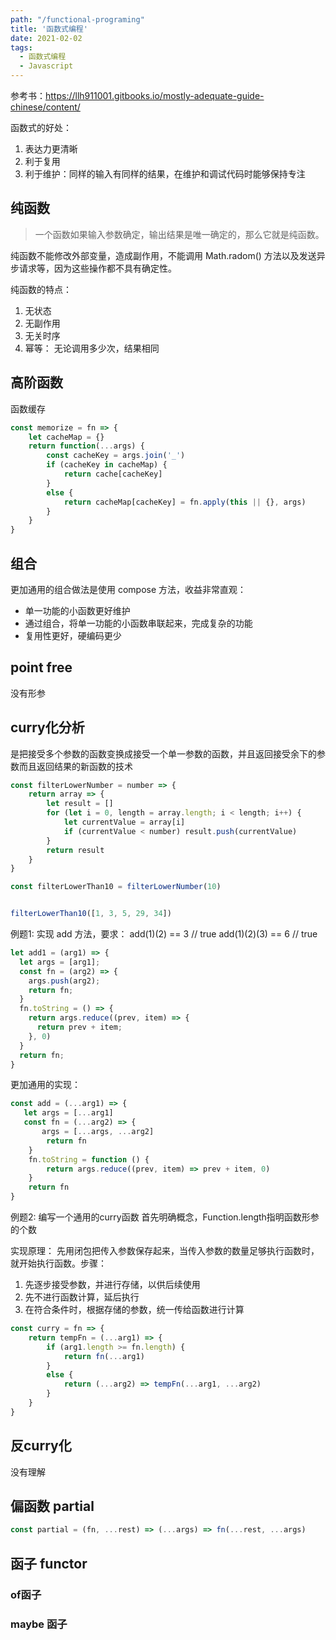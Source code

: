 ```yaml
---
path: "/functional-programing"
title: '函数式编程'
date: 2021-02-02
tags:
  - 函数式编程
  - Javascript
---
```


参考书：https://llh911001.gitbooks.io/mostly-adequate-guide-chinese/content/

函数式的好处：
1. 表达力更清晰
2. 利于复用
3. 利于维护：同样的输入有同样的结果，在维护和调试代码时能够保持专注

## 纯函数
> 一个函数如果输入参数确定，输出结果是唯一确定的，那么它就是纯函数。

纯函数不能修改外部变量，造成副作用，不能调用 Math.radom() 方法以及发送异步请求等，因为这些操作都不具有确定性。

纯函数的特点：
1. 无状态
2. 无副作用
3. 无关时序
4. 幂等： 无论调用多少次，结果相同

## 高阶函数

函数缓存
```js
const memorize = fn => {
    let cacheMap = {}
    return function(...args) {
        const cacheKey = args.join('_')
        if (cacheKey in cacheMap) {
            return cache[cacheKey]
        } 
        else {
            return cacheMap[cacheKey] = fn.apply(this || {}, args)
        }
    }
}
```

## 组合
更加通用的组合做法是使用 compose 方法，收益非常直观：

* 单一功能的小函数更好维护
* 通过组合，将单一功能的小函数串联起来，完成复杂的功能
* 复用性更好，硬编码更少

## point free
没有形参


## curry化分析
是把接受多个参数的函数变换成接受一个单一参数的函数，并且返回接受余下的参数而且返回结果的新函数的技术
```js
const filterLowerNumber = number => {
    return array => {
        let result = []
        for (let i = 0, length = array.length; i < length; i++) {
            let currentValue = array[i]
            if (currentValue < number) result.push(currentValue)
        }
        return result
    }
}

const filterLowerThan10 = filterLowerNumber(10)


filterLowerThan10([1, 3, 5, 29, 34])
```

例题1:
实现 add 方法，要求：
add(1)(2) == 3 // true
add(1)(2)(3) == 6 // true

```js
let add1 = (arg1) => {
  let args = [arg1];
  const fn = (arg2) => {
    args.push(arg2);
    return fn;
  }
  fn.toString = () => {
    return args.reduce((prev, item) => {
      return prev + item;
    }, 0)
  }
  return fn;
}
```
更加通用的实现：
```js
const add = (...arg1) => {
   let args = [...arg1]
   const fn = (...arg2) => {
       args = [...args, ...arg2]
        return fn
    }
    fn.toString = function () {
        return args.reduce((prev, item) => prev + item, 0)
    }
    return fn
}
```

例题2: 编写一个通用的curry函数
首先明确概念，Function.length指明函数形参的个数

实现原理：
先用闭包把传入参数保存起来，当传入参数的数量足够执行函数时，就开始执行函数。步骤：
1. 先逐步接受参数，并进行存储，以供后续使用
2. 先不进行函数计算，延后执行
3. 在符合条件时，根据存储的参数，统一传给函数进行计算

```js
const curry = fn => {
    return tempFn = (...arg1) => {
        if (arg1.length >= fn.length) {
            return fn(...arg1)
        }
        else {
            return (...arg2) => tempFn(...arg1, ...arg2)
        }
    }
}

```

## 反curry化
没有理解

## 偏函数 partial
```js
const partial = (fn, ...rest) => (...args) => fn(...rest, ...args)   
```

## 函子 functor

### of函子
### maybe 函子
